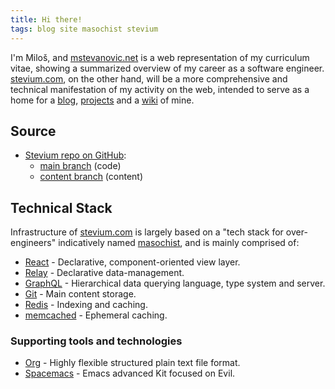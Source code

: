 ```yaml
---
title: Hi there!
tags: blog site masochist stevium
---
```


I'm Miloš, and  [mstevanovic.net](https://mstevanovic.net) is a web representation of my curriculum vitae, showing a summarized overview of my career as a software engineer. [stevium.com](https://stevium.com/), on the other hand, will be a more comprehensive and technical manifestation of my activity on the web, intended to serve as a home for a [blog](/blog), [projects](/pages/projects) and a [wiki](/wiki) of mine.

## Source

- [Stevium repo on GitHub](https://github.com/stevium/stevium):
    - [main branch](https://github.com/stevium/stevium/tree/main) (code)
    - [content branch](https://github.com/stevium/stevium/tree/content) (content)

## Technical Stack

Infrastructure of [stevium.com](/) is largely based on a "tech stack for over-engineers" indicatively named [masochist](https://github.com/wincent/masochist), and is mainly comprised of:

- [React](https://react.dev/) - Declarative, component-oriented view layer.
- [Relay](https://relay.dev/) - Declarative data-management.
- [GraphQL](https://graphql.org/) - Hierarchical data querying language, type system and server.
- [Git](https://git-scm.com/) - Main content storage.
- [Redis](https://redis.io") - Indexing and caching.
- [memcached](http://memcached.org/) - Ephemeral caching.

### Supporting tools and technologies

- [Org](https://orgmode.org/) - Highly flexible structured plain text file format.
- [Spacemacs](https://www.spacemacs.org/) - Emacs advanced Kit focused on Evil.

